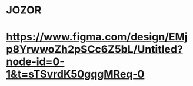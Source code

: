 # JOZOR
# https://www.figma.com/design/EMjp8YrwwoZh2pSCc6Z5bL/Untitled?node-id=0-1&t=sTSvrdK50gqgMReq-0